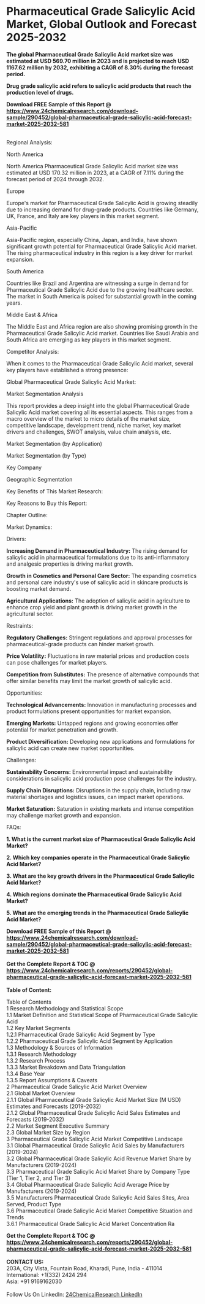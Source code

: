 <h1>Pharmaceutical Grade Salicylic Acid Market, Global Outlook and Forecast 2025-2032</h1><p><strong>The global Pharmaceutical Grade Salicylic Acid market size was estimated at USD 569.70 million in 2023 and is projected to reach USD 1167.62 million by 2032, exhibiting a CAGR of 8.30% during the forecast period.</strong></p><p>
</p><p><strong>Drug grade salicylic acid refers to salicylic acid products that reach the production level of drugs.</strong></p><div><b>Download FREE Sample of this Report @ 
            <a href="https://www.24chemicalresearch.com/download-sample/290452/global-pharmaceutical-grade-salicylic-acid-forecast-market-2025-2032-581">
            https://www.24chemicalresearch.com/download-sample/290452/global-pharmaceutical-grade-salicylic-acid-forecast-market-2025-2032-581</a></b></div><br><p>

Regional Analysis:</p><p>
North America</p><p>
</p><p>North America Pharmaceutical Grade Salicylic Acid market size was estimated at USD 170.32 million in 2023, at a CAGR of 7.11% during the forecast period of 2024 through 2032.</p><p>
Europe</p><p>
</p><p>Europe's market for Pharmaceutical Grade Salicylic Acid is growing steadily due to increasing demand for drug-grade products. Countries like Germany, UK, France, and Italy are key players in this market segment.</p><p>
Asia-Pacific</p><p>
</p><p>Asia-Pacific region, especially China, Japan, and India, have shown significant growth potential for Pharmaceutical Grade Salicylic Acid market. The rising pharmaceutical industry in this region is a key driver for market expansion.</p><p>
South America</p><p>
</p><p>Countries like Brazil and Argentina are witnessing a surge in demand for Pharmaceutical Grade Salicylic Acid due to the growing healthcare sector. The market in South America is poised for substantial growth in the coming years.</p><p>
Middle East &amp; Africa</p><p>
</p><p>The Middle East and Africa region are also showing promising growth in the Pharmaceutical Grade Salicylic Acid market. Countries like Saudi Arabia and South Africa are emerging as key players in this market segment.</p><p>
Competitor Analysis:</p><p>
</p><p>When it comes to the Pharmaceutical Grade Salicylic Acid market, several key players have established a strong presence:</p><p>
</p><p>

Global Pharmaceutical Grade Salicylic Acid Market:</p><p>
Market Segmentation Analysis</p><p>
</p><p>This report provides a deep insight into the global Pharmaceutical Grade Salicylic Acid market covering all its essential aspects. This ranges from a macro overview of the market to micro details of the market size, competitive landscape, development trend, niche market, key market drivers and challenges, SWOT analysis, value chain analysis, etc.</p><p>
Market Segmentation (by Application)</p><p>
</p><p>
Market Segmentation (by Type)</p><p>
</p><p>
Key Company</p><p>
</p><p>
Geographic Segmentation</p><p>
</p><p>
Key Benefits of This Market Research:</p><p>
</p><p>
Key Reasons to Buy this Report:</p><p>
</p><p>
Chapter Outline:</p><p>
</p><p>
Market Dynamics:</p><p>
Drivers:</p><p>

</p><p><strong>Increasing Demand in Pharmaceutical Industry:</strong> The rising demand for salicylic acid in pharmaceutical formulations due to its anti-inflammatory and analgesic properties is driving market growth.</p><p>
</p><p><strong>Growth in Cosmetics and Personal Care Sector:</strong> The expanding cosmetics and personal care industry's use of salicylic acid in skincare products is boosting market demand.</p><p>
</p><p><strong>Agricultural Applications:</strong> The adoption of salicylic acid in agriculture to enhance crop yield and plant growth is driving market growth in the agricultural sector.</p><p>
Restraints:</p><p>

</p><p><strong>Regulatory Challenges:</strong> Stringent regulations and approval processes for pharmaceutical-grade products can hinder market growth.</p><p>
</p><p><strong>Price Volatility:</strong> Fluctuations in raw material prices and production costs can pose challenges for market players.</p><p>
</p><p><strong>Competition from Substitutes:</strong> The presence of alternative compounds that offer similar benefits may limit the market growth of salicylic acid.</p><p>
Opportunities:</p><p>

</p><p><strong>Technological Advancements:</strong> Innovation in manufacturing processes and product formulations present opportunities for market expansion.</p><p>
</p><p><strong>Emerging Markets:</strong> Untapped regions and growing economies offer potential for market penetration and growth.</p><p>
</p><p><strong>Product Diversification:</strong> Developing new applications and formulations for salicylic acid can create new market opportunities.</p><p>
Challenges:</p><p>

</p><p><strong>Sustainability Concerns:</strong> Environmental impact and sustainability considerations in salicylic acid production pose challenges for the industry.</p><p>
</p><p><strong>Supply Chain Disruptions:</strong> Disruptions in the supply chain, including raw material shortages and logistics issues, can impact market operations.</p><p>
</p><p><strong>Market Saturation:</strong> Saturation in existing markets and intense competition may challenge market growth and expansion.</p><p>
FAQs:</p><p>
</p><p><strong>1. What is the current market size of Pharmaceutical Grade Salicylic Acid Market?</strong></p><p>
</p><p>
</p><p><strong>2. Which key companies operate in the Pharmaceutical Grade Salicylic Acid Market?</strong></p><p>
</p><p>
</p><p><strong>3. What are the key growth drivers in the Pharmaceutical Grade Salicylic Acid Market?</strong></p><p>
</p><p>
</p><p><strong>4. Which regions dominate the Pharmaceutical Grade Salicylic Acid Market?</strong></p><p>
</p><p>
</p><p><strong>5. What are the emerging trends in the Pharmaceutical Grade Salicylic Acid Market?</strong></p><p>
</p><div><b>Download FREE Sample of this Report @ 
            <a href="https://www.24chemicalresearch.com/download-sample/290452/global-pharmaceutical-grade-salicylic-acid-forecast-market-2025-2032-581">
            https://www.24chemicalresearch.com/download-sample/290452/global-pharmaceutical-grade-salicylic-acid-forecast-market-2025-2032-581</a></b></div><br><div><b>Get the Complete Report & TOC @ 
            <a href="https://www.24chemicalresearch.com/reports/290452/global-pharmaceutical-grade-salicylic-acid-forecast-market-2025-2032-581">
            https://www.24chemicalresearch.com/reports/290452/global-pharmaceutical-grade-salicylic-acid-forecast-market-2025-2032-581</a></b></div><br>
            <b>Table of Content:</b><p>Table of Contents<br />
1 Research Methodology and Statistical Scope<br />
1.1 Market Definition and Statistical Scope of Pharmaceutical Grade Salicylic Acid<br />
1.2 Key Market Segments<br />
1.2.1 Pharmaceutical Grade Salicylic Acid Segment by Type<br />
1.2.2 Pharmaceutical Grade Salicylic Acid Segment by Application<br />
1.3 Methodology & Sources of Information<br />
1.3.1 Research Methodology<br />
1.3.2 Research Process<br />
1.3.3 Market Breakdown and Data Triangulation<br />
1.3.4 Base Year<br />
1.3.5 Report Assumptions & Caveats<br />
2 Pharmaceutical Grade Salicylic Acid Market Overview<br />
2.1 Global Market Overview<br />
2.1.1 Global Pharmaceutical Grade Salicylic Acid Market Size (M USD) Estimates and Forecasts (2019-2032)<br />
2.1.2 Global Pharmaceutical Grade Salicylic Acid Sales Estimates and Forecasts (2019-2032)<br />
2.2 Market Segment Executive Summary<br />
2.3 Global Market Size by Region<br />
3 Pharmaceutical Grade Salicylic Acid Market Competitive Landscape<br />
3.1 Global Pharmaceutical Grade Salicylic Acid Sales by Manufacturers (2019-2024)<br />
3.2 Global Pharmaceutical Grade Salicylic Acid Revenue Market Share by Manufacturers (2019-2024)<br />
3.3 Pharmaceutical Grade Salicylic Acid Market Share by Company Type (Tier 1, Tier 2, and Tier 3)<br />
3.4 Global Pharmaceutical Grade Salicylic Acid Average Price by Manufacturers (2019-2024)<br />
3.5 Manufacturers Pharmaceutical Grade Salicylic Acid Sales Sites, Area Served, Product Type<br />
3.6 Pharmaceutical Grade Salicylic Acid Market Competitive Situation and Trends<br />
3.6.1 Pharmaceutical Grade Salicylic Acid Market Concentration Ra</p><div><b>Get the Complete Report & TOC @ 
            <a href="https://www.24chemicalresearch.com/reports/290452/global-pharmaceutical-grade-salicylic-acid-forecast-market-2025-2032-581">
            https://www.24chemicalresearch.com/reports/290452/global-pharmaceutical-grade-salicylic-acid-forecast-market-2025-2032-581</a></b></div><br><b>CONTACT US:</b><br>
            203A, City Vista, Fountain Road, Kharadi, Pune, India - 411014<br>
            International: +1(332) 2424 294<br>
            Asia: +91 9169162030 <br><br>
            Follow Us On LinkedIn: <a href="https://www.linkedin.com/company/24chemicalresearch/">24ChemicalResearch LinkedIn</a>
